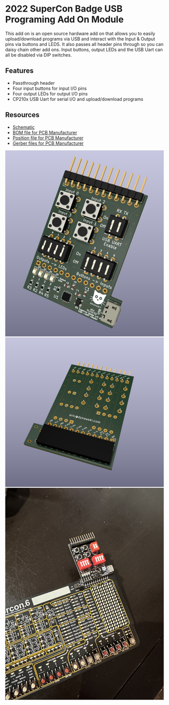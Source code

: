 # 2022 SuperCon Badge USB Programing Add On Module
This add on is an open source hardware add on that allows you to easily upload/download programs via USB and interact with the Input & Output pins via buttons and LEDS. It also passes all header pins through so you can daisy chain other add ons. Input buttons, output LEDs and the USB Uart can all be disabled via DIP switches. 
## Features
- Passthrough header
- Four input buttons for input I/O pins
- Four output LEDs for output I/O pins
- CP210x USB Uart for serial I/O and upload/download programs
## Resources
- [Schematic](https://github.com/brokebit/2022-SuperCon-Badge-Programing-Addon/blob/main/Schematic-111222-v0.1.pdf?raw=true)
- [BOM file for PCB Manufacturer](https://github.com/brokebit/2022-SuperCon-Badge-Programing-Addon/blob/main/Manufacturing/BOM_ProgramingAddOn.xlsx?raw=true)
- [Position file for PCB Manufacturer](https://github.com/brokebit/2022-SuperCon-Badge-Programing-Addon/blob/main/Manufacturing/ProgramingAddOn-pos.xlsx?raw=true)
- [Gerber files for PCB Manufacturer](https://github.com/brokebit/2022-SuperCon-Badge-Programing-Addon/blob/main/Manufacturing/ProgramingAddOn.zip?raw=true)

![PCB Picture - Front](https://github.com/brokebit/2022-SuperCon-Badge-Programing-Addon/blob/main/images/PCB-Rendering.png?raw=true) 
![PCB Picture - Back](https://github.com/brokebit/2022-SuperCon-Badge-Programing-Addon/blob/main/images/PCB-Rendering-Back.png?raw=true)
![Picture, board plugged into badge](https://github.com/brokebit/2022-SuperCon-Badge-Programing-Addon/blob/main/images/IMG_0516.jpg?raw=true)

